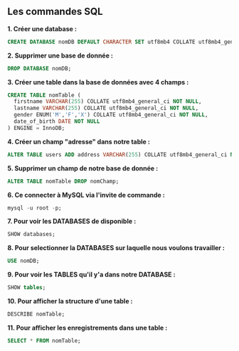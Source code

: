 ## Les commandes SQL
**1. Créer une database :**
```SQL
CREATE DATABASE nomDB DEFAULT CHARACTER SET utf8mb4 COLLATE utf8mb4_general_ci;
```
**2. Supprimer une base de donnée :**
```SQL
DROP DATABASE nomDB;
```
**3. Créer une table dans la base de données avec 4 champs :**
```SQL
CREATE TABLE nomTable (
  firstname VARCHAR(255) COLLATE utf8mb4_general_ci NOT NULL,
  lastname VARCHAR(255) COLLATE utf8mb4_general_ci NOT NULL,
  gender ENUM('M','F','X') COLLATE utf8mb4_general_ci NOT NULL,
  date_of_birth DATE NOT NULL
) ENGINE = InnoDB;
```
**4. Créer un champ "adresse" dans notre table :**
```SQL
ALTER TABLE users ADD address VARCHAR(255) COLLATE utf8mb4_general_ci NOT NULL; 
```
**5. Supprimer un champ de notre base de donnée :**
```SQL
ALTER TABLE nomTable DROP nomChamp; 
```
**6. Ce connecter à MySQL via l'invite de commande :**
```SQL
mysql -u root -p;
```
**7. Pour voir les DATABASES de disponible :**
```SQL
SHOW databases;
```
**8. Pour selectionner la DATABASES sur laquelle nous voulons travailler :**
```SQL
USE nomDB;
```
**9. Pour voir les TABLES qu'il y'a dans notre DATABASE :**
```SQL
SHOW tables;
```
**10. Pour afficher la structure d'une table :**
```SQL
DESCRIBE nomTable;
```
**11. Pour afficher les enregistrements dans une table :**
```SQL
SELECT * FROM nomTable;
```
